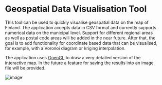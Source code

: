 # Geospatial Data Visualisation Tool

This tool can be used to quickly visualise geospatial data on the map of Finland. The application accepts data in CSV format and currently supports numerical data on the municipal level. Support for different regional areas as well as postal code areas will be added in the near future. After that, the goal is to add functionality for coordinate based data that can be visualised, for example, with a Voronoi diagram or kriging interpolation.

The application uses [OpenGL](https://www.opengl.org//) to draw a very detailed version of the interactive map. In the future a feature for saving the results into an image file will be provided.
 
![image](https://user-images.githubusercontent.com/46299603/116273645-9d38c180-a78a-11eb-9481-d083fa1dc0fd.png)
